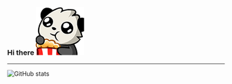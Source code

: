 ### Hi there ![test](/assets/pandapopcorn.png)

---

![GitHub stats](https://github-readme-stats.vercel.app/api?username=aghogwarts)
